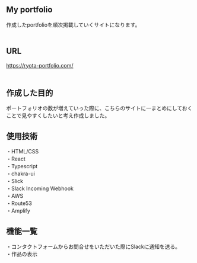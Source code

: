 ## My portfolio

作成したportfolioを順次掲載していくサイトになります。  
　　

## URL  

https://ryota-portfolio.com/  
　　

## 作成した目的　
  
ポートフォリオの数が増えていった際に、こちらのサイトに一まとめにしておくことで見やすくしたいと考え作成しました。  
  

## 使用技術  
  
・HTML/CSS  
・React  
・Typescript  
・chakra-ui  
・Slick  
・Slack Incoming Webhook  
・AWS  
  ・Route53  
  ・Amplify  


## 機能一覧  
  
・コンタクトフォームからお問合せをいただいた際にSlackに通知を送る。  
・作品の表示  
